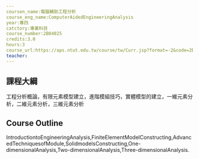 ```yaml
---
coursen_name:電腦輔助工程分析
course_eng_name:ComputerAidedEngineeringAnalysis
year:專四
catctory:專業科目
course_number:2B04025
credits:3.0
hours:3
course_url:https://aps.ntut.edu.tw/course/tw/Curr.jsp?format=-2&code=2B04025
teacher:
---
```


## 課程大綱

工程分析概論，有限元素模型建立，進階模組技巧，實體模型的建立，一維元素分析，二維元素分析，三維元素分析


## Course Outline

IntroductiontoEngineeringAnalysis,FiniteElementModelConstructing,AdvancedTechniquesofModule,SolidmodelsConstructing,One-dimensionalAnalysis,Two-dimensionalAnalysis,Three-dimensionalAnalysis.

